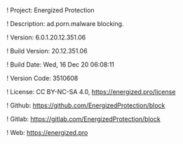 ! Project: Energized Protection

! Description: ad.porn.malware blocking.

! Version: 6.0.1.20.12.351.06

! Build Version: 20.12.351.06

! Build Date: Wed, 16 Dec 20 06:08:11

! Version Code: 3510608

! License: CC BY-NC-SA 4.0, https://energized.pro/license

! Github: https://github.com/EnergizedProtection/block

! Gitlab: https://gitlab.com/EnergizedProtection/block


! Web: https://energized.pro
